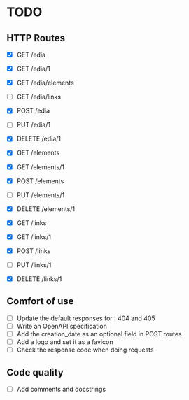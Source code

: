 # TODO

## HTTP Routes

- [x] GET /edia
- [x] GET /edia/1
- [x] GET /edia/elements
- [ ] GET /edia/links
- [x] POST /edia
- [ ] PUT /edia/1
- [x] DELETE /edia/1

- [x] GET /elements
- [x] GET /elements/1
- [X] POST /elements
- [ ] PUT /elements/1
- [x] DELETE /elements/1

- [x] GET /links
- [x] GET /links/1
- [X] POST /links
- [ ] PUT /links/1
- [x] DELETE /links/1

## Comfort of use

- [ ] Update the default responses for : 404 and 405
- [ ] Write an OpenAPI specification
- [ ] Add the creation_date as an optional field in POST routes
- [ ] Add a logo and set it as a favicon
- [ ] Check the response code when doing requests

## Code quality

- [ ] Add comments and docstrings

